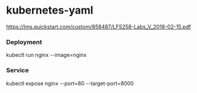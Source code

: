 # kubernetes-yaml
https://lms.quickstart.com/custom/858487/LFS258-Labs_V_2018-02-15.pdf  
### Deployment  
kubectl run nginx --image=nginx
### Service
kubectl expose nginx --port=80 --target-port=8000


